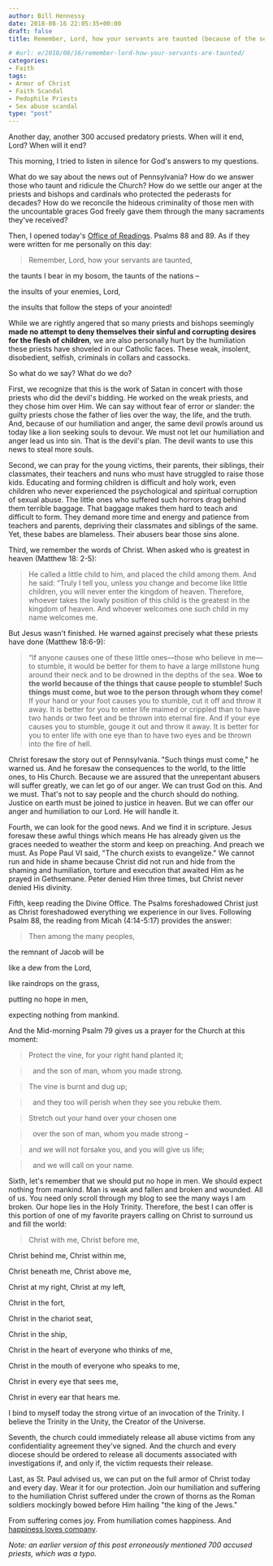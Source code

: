 ```yaml
---
author: Bill Hennessy
date: 2018-08-16 22:05:35+00:00
draft: false
title: Remember, Lord, how your servants are taunted (because of the sex abuse scandal)

# #url: e/2018/08/16/remember-lord-how-your-servants-are-taunted/
categories:
- Faith
tags:
- Armor of Christ
- Faith Scandal
- Pedophile Priests
- Sex abuse scandal
type: "post"
---
```


Another day, another 300 accused predatory priests. When will it end, Lord? When will it end?

This morning, I tried to listen in silence for God's answers to my questions.

What do we say about the news out of Pennsylvania? How do we answer those who taunt and ridicule the Church? How do we settle our anger at the priests and bishops and cardinals who protected the pederasts for decades? How do we reconcile the hideous criminality of those men with the uncountable graces God freely gave them through the many sacraments they've received?

Then, I opened today's [Office of Readings](https://www.universalis.com/20180816/readings.htm). Psalms 88 and 89. As if they were written for me personally on this day:



> Remember, Lord, how your servants are taunted,

the taunts I bear in my bosom, the taunts of the nations –

the insults of your enemies, Lord,

the insults that follow the steps of your anointed!



While we are rightly angered that so many priests and bishops seemingly **made no attempt to deny themselves their sinful and corrupting desires for the flesh of children**, we are also personally hurt by the humiliation these priests have shoveled in our Catholic faces. These weak, insolent, disobedient, selfish, criminals in collars and cassocks.

So what do we say? What do we do?

First, we recognize that this is the work of Satan in concert with those priests who did the devil's bidding. He worked on the weak priests, and they chose him over Him. We can say without fear of error or slander: the guilty priests chose the father of lies over the way, the life, and the truth. And, because of our humiliation and anger, the same devil prowls around us today like a lion seeking souls to devour. We must not let our humiliation and anger lead us into sin. That is the devil's plan. The devil wants to use this news to steal more souls.

Second, we can pray for the young victims, their parents, their siblings, their classmates, their teachers and nuns who must have struggled to raise those kids. Educating and forming children is difficult and holy work, even children who never experienced the psychological and spiritual corruption of sexual abuse. The little ones who suffered such horrors drag behind them terrible baggage. That baggage makes them hard to teach and difficult to form. They demand more time and energy and patience from teachers and parents, depriving their classmates and siblings of the same. Yet, these babes are blameless. Their abusers bear those sins alone.

Third, we remember the words of Christ. When asked who is greatest in heaven (Matthew 18: 2-5):



> He called a little child to him, and placed the child among them. And he said: “Truly I tell you, unless you change and become like little children, you will never enter the kingdom of heaven. Therefore, whoever takes the lowly position of this child is the greatest in the kingdom of heaven. And whoever welcomes one such child in my name welcomes me.



But Jesus wasn't finished. He warned against precisely what these priests have done (Matthew 18:6-9):



> “If anyone causes one of these little ones—those who believe in me—to stumble, it would be better for them to have a large millstone hung around their neck and to be drowned in the depths of the sea. **Woe to the world because of the things that cause people to stumble! Such things must come, but woe to the person through whom they come!** If your hand or your foot causes you to stumble, cut it off and throw it away. It is better for you to enter life maimed or crippled than to have two hands or two feet and be thrown into eternal fire. And if your eye causes you to stumble, gouge it out and throw it away. It is better for you to enter life with one eye than to have two eyes and be thrown into the fire of hell.



Christ foresaw the story out of Pennsylvania. "Such things must come," he warned us. And he foresaw the consequences to the world, to the little ones, to His Church. Because we are assured that the unrepentant abusers will suffer greatly, we can let go of our anger. We can trust God on this. And we must. That's not to say people and the church should do nothing. Justice on earth must be joined to justice in heaven. But we can offer our anger and humiliation to our Lord. He will handle it.

Fourth, we can look for the good news. And we find it in scripture. Jesus foresaw these awful things which means He has already given us the graces needed to weather the storm and keep on preaching. And preach we must. As Pope Paul VI said, "The church exists to evangelize." We cannot run and hide in shame because Christ did not run and hide from the shaming and humiliation, torture and execution that awaited Him as he prayed in Gethsemane. Peter denied Him three times, but Christ never denied His divinity.

Fifth, keep reading the Divine Office. The Psalms foreshadowed Christ just as Christ foreshadowed everything we experience in our lives. Following Psalm 88, the reading from Micah (4:14-5:17) provides the answer:



> Then among the many peoples,

the remnant of Jacob will be

like a dew from the Lord,

like raindrops on the grass,

putting no hope in men,

expecting nothing from mankind.



And the Mid-morning Psalm 79 gives us a prayer for the Church at this moment:



> 

> 
> Protect the vine, for your right hand planted it;
> 
> 

> 
>   and the son of man, whom you made strong.
> 
> 

> 
> The vine is burnt and dug up;
> 
> 

> 
>   and they too will perish when they see you rebuke them.
> 
> 

> 
> Stretch out your hand over your chosen one
> 
> 

> 
>   over the son of man, whom you made strong –
> 
> 

> 
> and we will not forsake you, and you will give us life;
> 
> 

> 
>   and we will call on your name.
> 
> 



Sixth, let's remember that we should put no hope in men. We should expect nothing from mankind. Man is weak and fallen and broken and wounded. All of us. You need only scroll through my blog to see the many ways I am broken. Our hope lies in the Holy Trinity. Therefore, the best I can offer is this portion of one of my favorite prayers calling on Christ to surround us and fill the world:



> Christ with me, Christ before me,

Christ behind me, Christ within me,

Christ beneath me, Christ above me,

Christ at my right, Christ at my left,

Christ in the fort,

Christ in the chariot seat,

Christ in the ship,

Christ in the heart of everyone who thinks of me,

Christ in the mouth of everyone who speaks to me,

Christ in every eye that sees me,

Christ in every ear that hears me.

I bind to myself today the strong virtue of an invocation of the Trinity. I believe the Trinity in the Unity, the Creator of the Universe.



Seventh, the church could immediately release all abuse victims from any confidentiality agreement they've signed. And the church and every diocese should be ordered to release all documents associated with investigations if, and only if, the victim requests their release.

Last, as St. Paul advised us, we can put on the full armor of Christ today and every day. Wear it for our protection. Join our humiliation and suffering to the humiliation Christ suffered under the crown of thorns as the Roman soldiers mockingly bowed before Him hailing "the king of the Jews."

From suffering comes joy. From humiliation comes happiness. And[ happiness loves company](https://www.hennessysview.com/2018/08/08/crawling-back-to-happiness-and-freedom/).

_Note: an earlier version of this post erroneously mentioned 700 accused priests, which was a typo._
